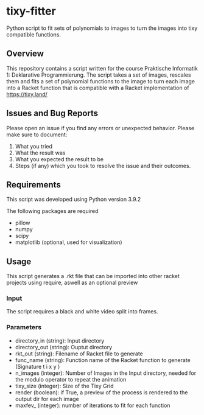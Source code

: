 # tixy-fitter
Python script to fit sets of polynomials to images to turn the images into tixy compatible functions.

## Overview
This repository contains a script written for the course Praktische Informatik 1: Deklarative Programmierung.
The script takes a set of images, rescales them and fits a set of polynomial functions to the image to turn 
each image into a Racket function that is compatible with a Racket implementation of https://tixy.land/

## Issues and Bug Reports

Please open an issue if you find any errors or unexpected behavior. Please make sure to document:

1. What you tried
2. What the result was
3. What you expected the result to be
4. Steps (if any) which you took to resolve the issue and their outcomes.


## Requirements
This script was developed using Python version 3.9.2

The following packages are required
- pillow
- numpy
- scipy
- matplotlib (optional, used for visualization)

## Usage
This script generates a .rkt file that can be imported into other racket projects using require, aswell as an optional preview

### Input
The script requires a black and white video split into frames. 

### Parameters

- directory_in (string): Input directory
- directory_out (string): Ouptut directory
- rkt_out (string): Filename of Racket file to generate
- func_name (string): Function name of the Racket function to generate (Signature t i x y )
- n_images (integer): Number of Images in the Input directory, needed for the modulo operator to repeat the animation
- tixy_size (integer): Size of the Tixy Grid 
- render (boolean): if True, a preview of the process is rendered to the output dir for each image
- maxfev_ (integer): number of iterations to fit for each function

